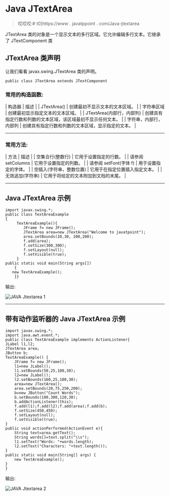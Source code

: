 # Java JTextArea

> 哎哎哎:# t0]https://www . javatppoint . com/Java-jtextarea

JTextArea 类的对象是一个显示文本的多行区域。它允许编辑多行文本。它继承了 JTextComponent 类

## JTextArea 类声明

让我们看看 javax.swing.JTextArea 类的声明。

```
public class JTextArea extends JTextComponent

```

### 常用的构造函数:

| 构造器 | 描述 |
| JTextArea() | 创建最初不显示文本的文本区域。 |
| 字符串区域 | 创建最初显示指定文本的文本区域。 |
| JTextArea(内部行，内部列) | 创建具有指定行数和列数的文本区域，该区域最初不显示任何文本。 |
| 字符串，内部行，内部列 | 创建具有指定行数和列数的文本区域，显示指定的文本。 |

* * *

### 常用方法:

| 方法 | 描述 |
| 空集合行(整数行) | 它用于设置指定的行数。 |
| 请参阅 setColumns | 它用于设置指定的列数。 |
| 请参阅 setFont(字体 f) | 用于设置指定的字体。 |
| 空插入(字符串，整数位置) | 它用于在指定位置插入指定文本。 |
| 无效追加(字符串) | 它用于将给定的文本附加到文档的末尾。 |

* * *

## Java JTextArea 示例

```
import javax.swing.*;
public class TextAreaExample
{
	 TextAreaExample(){
	    JFrame f= new JFrame();
        JTextArea area=new JTextArea("Welcome to javatpoint");
	    area.setBounds(10,30, 200,200);
	    f.add(area);
	    f.setSize(300,300);
	    f.setLayout(null);
	    f.setVisible(true);
	 }
public static void main(String args[])
    {
   new TextAreaExample();
    }}

```

输出:

![JAVA Jtextarea 1](../img/14ab1247f278f9cd2586d720bfbb346b.png)

* * *

## 带有动作监听器的 Java JTextArea 示例

```
import javax.swing.*;
import java.awt.event.*;
public class TextAreaExample implements ActionListener{
JLabel l1,l2;
JTextArea area;
JButton b;
TextAreaExample() {
    JFrame f= new JFrame();
	l1=new JLabel();
	l1.setBounds(50,25,100,30);
	l2=new JLabel();
	l2.setBounds(160,25,100,30);
	area=new JTextArea();
	area.setBounds(20,75,250,200);
	b=new JButton("Count Words");
	b.setBounds(100,300,120,30);
	b.addActionListener(this);
	f.add(l1);f.add(l2);f.add(area);f.add(b);
	f.setSize(450,450);
	f.setLayout(null);
	f.setVisible(true);
}
public void actionPerformed(ActionEvent e){
	String text=area.getText();
	String words[]=text.split("\\s");
	l1.setText("Words: "+words.length);
	l2.setText("Characters: "+text.length());
}
public static void main(String[] args) {
	new TextAreaExample();
}
}

```

输出:

![JAVA Jtextarea 2](../img/9fe4e00fb562a60f34ccc719f8274f5f.png)